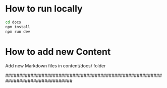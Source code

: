 # How to run locally

```bash
cd docs
npm install
npm run dev
```

# How to add new Content

Add new Markdown files in content/docs/ folder 

################################################################################
